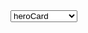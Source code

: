 <html lang="en">
  <head>
    <meta charset="UTF-8"/>
    <title>Paven UI extension card select</title>
    <link rel="stylesheet" href="https://contentful.github.io/ui-extensions-sdk/cf-extension.css">
    <script src="https://contentful.github.io/ui-extensions-sdk/cf-extension-api.js"></script>
  </head>
  <body>
    <div id="content">
      <select id="cardSelect" class="cf-form-input">
        <option value="heroCard">heroCard</option>
        <option value="bigCard">bigCard</option>
        <option value="listCard">listCard</option>
        <option value="actionCard">actionCard</option>
        <option value="seasonalCard">seasonalCard</option>
        <option value="collectionCard">collectionCard</option>
      </select>
    </div>
    <script type="text/javascript">
      window.contentfulExtension.init( extension => {
        const select = document.getElementById( 'cardSelect' );
        const value = extension.field.getValue();
        select.value = value;

        select.addEventListener( 'change', event => {
          extension.field.setValue( event.target.value );
        } );
      } );
    </script>
  </body>
</html>
